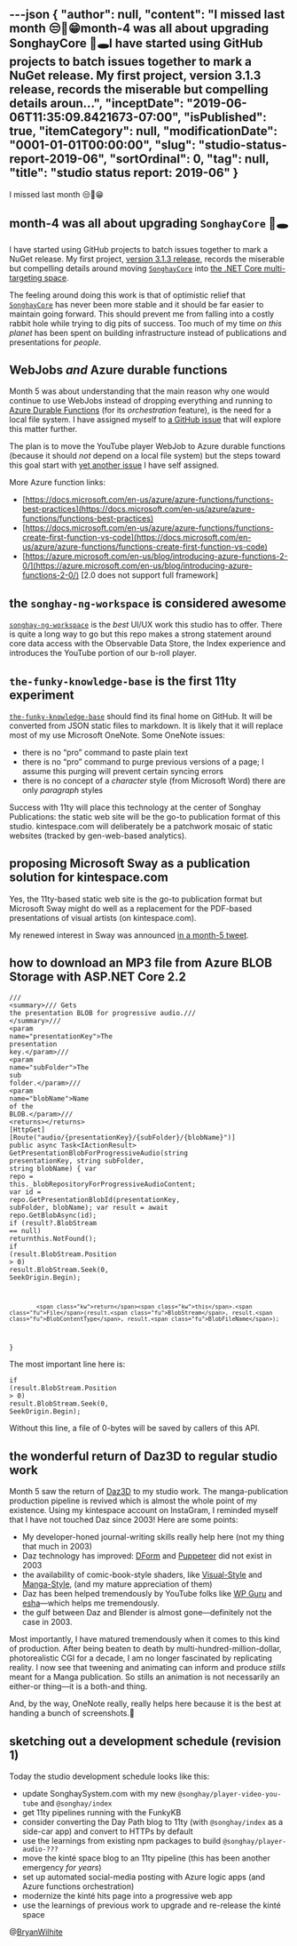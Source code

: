 ---json
{
  "author": null,
  "content": "I missed last month 😒🤷‍️😁month-4 was all about upgrading SonghayCore 🐰🕳I have started using GitHub projects to batch issues together to mark a NuGet release. My first project, version 3.1.3 release, records the miserable but compelling details aroun...",
  "inceptDate": "2019-06-06T11:35:09.8421673-07:00",
  "isPublished": true,
  "itemCategory": null,
  "modificationDate": "0001-01-01T00:00:00",
  "slug": "studio-status-report-2019-06",
  "sortOrdinal": 0,
  "tag": null,
  "title": "studio status report: 2019-06"
}
---

I missed last month 😒🤷‍️😁

## month-4 was all about upgrading `SonghayCore` 🐰🕳

I have started using GitHub projects to batch issues together to mark a NuGet release. My first project, [version 3.1.3 release](https://github.com/BryanWilhite/SonghayCore/projects/1), records the miserable but compelling details around moving [`SonghayCore`](https://github.com/BryanWilhite/SonghayCore) into [the .NET Core multi-targeting space](https://github.com/BryanWilhite/SonghayCore/issues/20#issuecomment-489815352).

The feeling around doing this work is that of optimistic relief that [`SonghayCore`](https://github.com/BryanWilhite/SonghayCore) has never been more stable and it should be far easier to maintain going forward. This should prevent me from falling into a costly rabbit hole while trying to dig pits of success. Too much of my time *on this planet* has been spent on building infrastructure instead of publications and presentations for *people*.

## WebJobs *and* Azure durable functions

Month 5 was about understanding that the main reason why one would continue to use WebJobs instead of dropping everything and running to [Azure Durable Functions](https://mikhail.io/2018/12/making-sense-of-azure-durable-functions/) (for its *orchestration* feature), is the need for a local file system. I have assigned myself to [a GitHub issue](https://github.com/BryanWilhite/Songhay.Feeds/issues/14) that will explore this matter further.

The plan is to move the YouTube player WebJob to Azure durable functions (because it should *not* depend on a local file system) but the steps toward this goal start with [yet another issue](https://github.com/BryanWilhite/Songhay.HelloWorlds.Activities/issues/1) I have self assigned.

More Azure function links:

*   [https://docs.microsoft.com/en-us/azure/azure-functions/functions-best-practices](https://docs.microsoft.com/en-us/azure/azure-functions/functions-best-practices)
*   [https://docs.microsoft.com/en-us/azure/azure-functions/functions-create-first-function-vs-code](https://docs.microsoft.com/en-us/azure/azure-functions/functions-create-first-function-vs-code)
*   [https://azure.microsoft.com/en-us/blog/introducing-azure-functions-2-0/](https://azure.microsoft.com/en-us/blog/introducing-azure-functions-2-0/) [2.0 does not support full framework]

## the `songhay-ng-workspace` is considered awesome

[`songhay-ng-workspace`](https://github.com/BryanWilhite/songhay-ng-workspace) is the *best* UI/UX work this studio has to offer. There is quite a long way to go but this repo makes a strong statement around core data access with the Observable Data Store, the Index experience and introduces the YouTube portion of our b-roll player.

## `the-funky-knowledge-base` is the first 11ty experiment

[`the-funky-knowledge-base`](https://github.com/BryanWilhite/the-funky-knowledge-base) should find its final home on GitHub. It will be converted from JSON static files to markdown. It is likely that it will replace most of my use Microsoft OneNote. Some OneNote issues:

*   there is no “pro” command to paste plain text
*   there is no “pro” command to purge previous versions of a page; I assume this purging will prevent certain syncing errors
*   there is no concept of a *character* style (from Microsoft Word) there are only *paragraph* styles

Success with 11ty will place this technology at the center of Songhay Publications: the static web site will be the go-to publication format of this studio. kintespace.com will deliberately be a patchwork mosaic of static websites (tracked by gen-web-based analytics).

## proposing Microsoft Sway as a publication solution for kintespace.com

Yes, the 11ty-based static web site is the go-to publication format but Microsoft Sway might do well as a replacement for the PDF-based presentations of visual artists (on kintespace.com).

My renewed interest in Sway was announced [in a month-5 tweet](https://twitter.com/BryanWilhite/status/1123661538437390336).

## how to download an MP3 file from Azure BLOB Storage with ASP.NET Core 2.2

<div class="sourceCode">

<code class="sourceCode cs"><span class="co">/// </span><span class="kw">&lt;summary&gt;</span><span class="co">/// Gets the presentation BLOB for progressive audio.</span><span class="co">/// </span><span class="kw">&lt;/summary&gt;</span><span class="co">/// </span><span class="kw">&lt;param</span><span class="ot"> name=</span><span class="dt">"presentationKey"</span><span class="kw">&gt;</span><span class="co">The presentation key.</span><span class="kw">&lt;/param&gt;</span><span class="co">/// </span><span class="kw">&lt;param</span><span class="ot"> name=</span><span class="dt">"subFolder"</span><span class="kw">&gt;</span><span class="co">The sub folder.</span><span class="kw">&lt;/param&gt;</span><span class="co">/// </span><span class="kw">&lt;param</span><span class="ot"> name=</span><span class="dt">"blobName"</span><span class="kw">&gt;</span><span class="co">Name of the BLOB.</span><span class="kw">&lt;/param&gt;</span><span class="co">/// </span><span class="kw">&lt;returns&gt;&lt;</span><span class="ot">/returns</span><span class="kw">&gt;</span>
[HttpGet]
[<span class="fu">Route</span>(<span class="st">"audio/{presentationKey}/{subFolder}/{blobName}"</span>)]
<span class="kw">public</span> async Task&lt;IActionResult&gt; <span class="fu">GetPresentationBlobForProgressiveAudio</span>(<span class="dt">string</span> presentationKey, <span class="dt">string</span> subFolder, <span class="dt">string</span> blobName)
{
            <span class="dt">var</span> repo = <span class="kw">this</span>._blobRepositoryForProgressiveAudioContent;
            <span class="dt">var</span> id = repo.<span class="fu">GetPresentationBlobId</span>(presentationKey, subFolder, blobName);
            <span class="dt">var</span> result = await repo.<span class="fu">GetBlobAsync</span>(id);
            <span class="kw">if</span> (result?.<span class="fu">BlobStream</span> == <span class="kw">null</span>) <span class="kw">return</span><span class="kw">this</span>.<span class="fu">NotFound</span>();
            <span class="kw">if</span> (result.<span class="fu">BlobStream</span>.<span class="fu">Position</span> &gt; <span class="dv">0</span>) result.<span class="fu">BlobStream</span>.<span class="fu">Seek</span>(<span class="dv">0</span>, SeekOrigin.<span class="fu">Begin</span>);

            <span class="kw">return</span><span class="kw">this</span>.<span class="fu">File</span>(result.<span class="fu">BlobStream</span>, result.<span class="fu">BlobContentType</span>, result.<span class="fu">BlobFileName</span>);
}</code>
</div>

The most important line here is:
<div class="sourceCode">

<code class="sourceCode cs"><span class="kw">if</span> (result.<span class="fu">BlobStream</span>.<span class="fu">Position</span> &gt; <span class="dv">0</span>) result.<span class="fu">BlobStream</span>.<span class="fu">Seek</span>(<span class="dv">0</span>, SeekOrigin.<span class="fu">Begin</span>);</code>
</div>

Without this line, a file of 0-bytes will be saved by callers of this API.

## the wonderful return of Daz3D to regular studio work

Month 5 saw the return of [Daz3D](https://www.daz3d.com/) to my studio work. The manga-publication production pipeline is revived which is almost the whole point of my existence. Using my kintespace account on InstaGram, I reminded myself that I have not touched Daz since 2003! Here are some points:

*   My developer-honed journal-writing skills really help here (not my thing that much in 2003)
*   Daz technology has improved: [DForm](http://docs.daz3d.com/doku.php/artzone/pub/software/dform/start) and [Puppeteer](http://docs.daz3d.com/doku.php/artzone/pub/software/puppeteer/start) did not exist in 2003
*   the availability of comic-book-style shaders, like [Visual-Style](https://www.daz3d.com/visual-style-shaders) and [Manga-Style](https://www.daz3d.com/manga-style-shaders), (and my mature appreciation of them)
*   Daz has been helped tremendously by YouTube folks like [WP Guru](https://www.youtube.com/user/wphosting) and [esha](https://www.youtube.com/channel/UCuk28jyQ5x2MZl0_k2-gXJg)—which helps me tremendously.
*   the gulf between Daz and Blender is almost gone—definitely not the case in 2003.

Most importantly, I have matured tremendously when it comes to this kind of production. After being beaten to death by multi-hundred-million-dollar, photorealistic CGI for a decade, I am no longer fascinated by replicating reality. I now see that tweening and animating can inform and produce *stills* meant for a Manga publication. So stills an animation is not necessarily an either-or thing—it is a both-and thing.

And, by the way, OneNote really, really helps here because it is the best at handing a bunch of screenshots.🤷‍

## sketching out a development schedule (revision 1)

Today the studio development schedule looks like this:

*   update SonghaySystem.com with my new `@songhay/player-video-you-tube` and `@songhay/index`
*   get 11ty pipelines running with the FunkyKB
*   consider converting the Day Path blog to 11ty (with `@songhay/index` as a side-car app) and convert to HTTPs by default
*   use the learnings from existing npm packages to build `@songhay/player-audio-???`
*   move the kinté space blog to an 11ty pipeline (this has been another emergency *for years*)
*   set up automated social-media posting with Azure logic apps (and Azure functions orchestration)
*   modernize the kinté hits page into a progressive web app
*   use the learnings of previous work to upgrade and re-release the kinté space

@[BryanWilhite](https://twitter.com/bryanwilhite)
